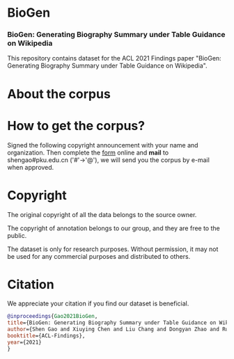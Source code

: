 # BioGen

### BioGen: Generating Biography Summary under Table Guidance on Wikipedia

This repository contains dataset for the ACL 2021 Findings paper "BioGen: Generating Biography Summary under Table Guidance on Wikipedia". 

# About the corpus


# How to get the corpus?
Signed the following copyright announcement with your name and organization. Then complete the [form]() online and **mail** to shengao#pku.edu.cn ('#'->'@'), we will send you the corpus by e-mail when approved.

# Copyright
The original copyright of all the data belongs to the source owner.

The copyright of annotation belongs to our group, and they are free to the public.

The dataset is only for research purposes. Without permission, it may not be used for any commercial purposes and distributed to others.

# Citation
We appreciate your citation if you find our dataset is beneficial.

```bibtex
@inproceedings{Gao2021BioGen,
title={BioGen: Generating Biography Summary under Table Guidance on Wikipedia},
author={Shen Gao and Xiuying Chen and Liu Chang and Dongyan Zhao and Rui Yan},
booktitle={ACL-Findings},
year={2021}
}
```
